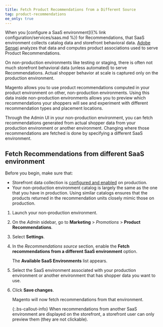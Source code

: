 ```yaml
---
title: Fetch Product Recommendations from a Different Source
tag: product-recommendations
ee_only: true
---
```


When you [configure a SaaS environment]({% link configuration/services/saas.md %}) for Recommendations, that SaaS environment collects catalog data and storefront behavioral data. [Adobe Sensei](https://www.adobe.com/sensei.html) analyzes that data and computes product associations used to serve Product Recommendations.

On non-production environments like testing or staging, there is often not much storefront behavioral data (unless automated) to serve Recommendations. Actual shopper behavior at scale is captured only on the production environment.

Magento allows you to use product recommendations computed in your product environment on other, non-production environments. Using this data inside non-production environments allows you to preview which recommendations your shoppers will see and experiment with different recommendation types and placement locations.

Through the Admin UI in your non-production environment, you can fetch recommendations generated from actual shopper data from your production environment or another environment. Changing where those recommendations are fetched is done by specifying a different SaaS environment.

## Fetch Recommendations from different SaaS environment

Before you begin, make sure that:

- Storefront data collection is [configured and enabled](https://experienceleague.adobe.com/docs/commerce-merchant-services/product-recommendations/getting-started/verify.html) on production.
- Your non-production environment catalog is largely the same as the one that you have in production. Using similar catalogs ensures that the products returned in the recommendation units closely mimic those on production.

1. Launch your non-production environment.

1. On the _Admin_ sidebar, go to **Marketing** > _Promotions_ > **Product Recommendations**.

1. Select **Settings**.

1. In the _Recommendations source_ section, enable the **Fetch recommendations from a different SaaS environment** option.

   The **Available SaaS Environments** list appears.

1. Select the SaaS environment associated with your production environment or another environment that has shopper data you want to use.

1. Click **Save changes**.

   Magento will now fetch recommendations from that environment.

   {:.bs-callout-info}
   When recommendations from another SaaS environment are displayed on the storefront, a storefront user can only preview them (they are not clickable).
